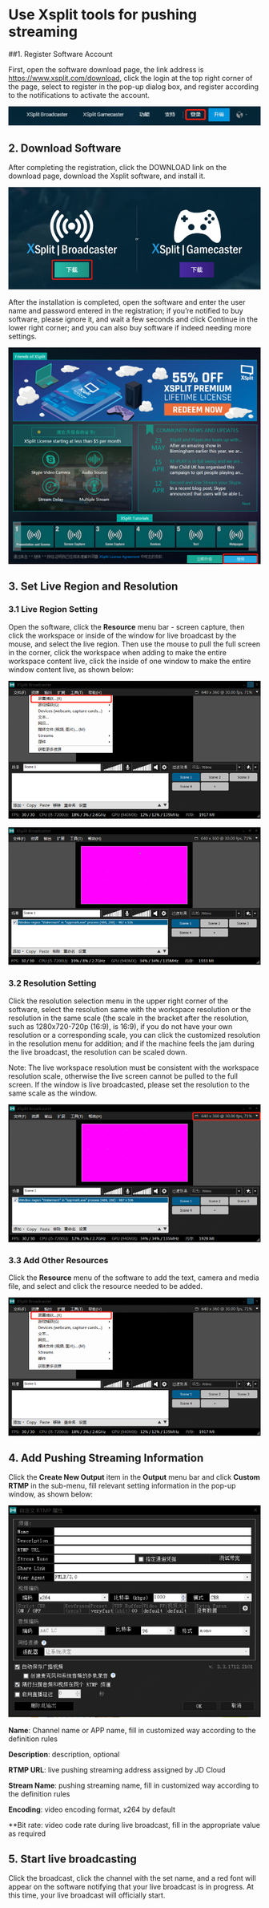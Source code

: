 # Use Xsplit tools for pushing streaming

##1. Register Software Account

First, open the software download page, the link address is <https://www.xsplit.com/download>, click the login at the top right corner of the page, select to register in the pop-up dialog box, and register according to the notifications to activate the account.

![](https://github.com/jdcloudcom/cn/blob/cn-live-video/image/live-video/xsplit注册账号.png)

## 2. Download Software

After completing the registration, click the DOWNLOAD link on the download page, download the Xsplit software, and install it.

![](https://github.com/jdcloudcom/cn/blob/cn-live-video/image/live-video/xsplit下载软件.png)

After the installation is completed, open the software and enter the user name and password entered in the registration; if you’re notified to buy software, please ignore it, and wait a few seconds and click Continue in the lower right corner; and you can also buy software if indeed needing more settings.

![](https://github.com/jdcloudcom/cn/blob/cn-live-video/image/live-video/xsplit注册软件-2.png)

## 3. Set Live Region and Resolution

### 3.1 Live Region Setting

Open the software, click the **Resource** menu bar - screen capture, then click the workspace or inside of the window for live broadcast by the mouse, and select the live region.
Then use the mouse to pull the full screen in the corner, click the workspace when adding to make the entire workspace content live, click the inside of one window to make the entire window content live, as shown below:

![](https://github.com/jdcloudcom/cn/blob/cn-live-video/image/live-video/xsplit直播区域设置.png)

![](https://github.com/jdcloudcom/cn/blob/cn-live-video/image/live-video/xsplit直播区域设置2.png)

### 3.2 Resolution Setting

Click the resolution selection menu in the upper right corner of the software, select the resolution same with the workspace resolution or the resolution in the same scale (the scale in the bracket after the resolution, such as 1280x720-720p (16:9), is 16:9), if you do not have your own resolution or a corresponding scale, you can click the customized resolution in the resolution menu for addition; and if the machine feels the jam during the live broadcast, the resolution can be scaled down.

Note: The live workspace resolution must be consistent with the workspace resolution scale, otherwise the live screen cannot be pulled to the full screen. If the window is live broadcasted, please set the resolution to the same scale as the window.

![](https://github.com/jdcloudcom/cn/blob/cn-live-video/image/live-video/xsplit分辨率设置.png)

### 3.3 Add Other Resources

Click the **Resource** menu of the software to add the text, camera and media file, and select and click the resource needed to be added.

![](https://github.com/jdcloudcom/cn/blob/cn-live-video/image/live-video/xsplit添加其他资源.png)

## 4. Add Pushing Streaming Information

Click the **Create New Output** item in the **Output** menu bar and click **Custom
RTMP** in the sub-menu, fill relevant setting information in the pop-up window, as shown below:

![](https://github.com/jdcloudcom/cn/blob/cn-live-video/image/live-video/xsplit添加推流信息.png)

**Name**: Channel name or APP name, fill in customized way according to the definition rules

**Description**: description, optional

**RTMP URL**: live pushing streaming address assigned by JD Cloud

**Stream Name**: pushing streaming name, fill in customized way according to the definition rules

**Encoding**: video encoding format, x264 by default

**Bit rate: video code rate during live broadcast, fill in the appropriate value as required

## 5. Start live broadcasting

Click the broadcast, click the channel with the set name, and a red font will appear on the software notifying that your live broadcast is in progress. At this time, your live broadcast will officially start.
